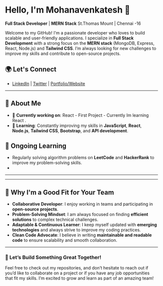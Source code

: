# Hello, I'm Mohanavenkatesh 👋  
**Full Stack Developer** | **MERN Stack** 
St.Thomas Mount | Chennai -16

Welcome to my GitHub! I'm a passionate developer who loves to build scalable and user-friendly applications. I specialize in **Full Stack Development** with a strong focus on the **MERN stack** (MongoDB, Express, React, Node.js) and **Tailwind CSS**. I’m always looking for new challenges to improve my skills and contribute to open-source projects.


## 🌍 Let's Connect
- [LinkedIn](www.linkedin.com/in/mohanavenkatesh-a-3574382ab) | [Twitter](https://x.com/Mohan25092000?t=SwTUYNDU8yC0yDwYj_SR8A&s=09) | [Portfolio/Website](https://mohanavenkatesh.github.io/Portfolio/)


---

## 🚀 About Me
- 🔭 **Currently working on**: React - First Project - Currently Im learning React .
- 🌱 **Learning**: Constantly improving my skills in **JavaScript**, **React**, **Node.js**, **Tailwind CSS**, **Bootstrap**, and **API development**.

## 🌱 Ongoing Learning
- Regularly solving algorithm problems on **LeetCode** and **HackerRank** to improve my problem-solving skills.
- 
---

---

## 🤝 Why I'm a Good Fit for Your Team
- **Collaborative Developer**: I enjoy working in teams and participating in **open-source projects**.
- **Problem-Solving Mindset**: I am always focused on finding **efficient solutions** to complex technical challenges.
- **Adaptable & Continuous Learner**: I keep myself updated with **emerging technologies** and always strive to improve my coding practices.
- **Clean Code Advocate**: I believe in writing **maintainable and readable code** to ensure scalability and smooth collaboration.

---

### 🚀 Let’s Build Something Great Together!
Feel free to check out my repositories, and don’t hesitate to reach out if you’d like to collaborate on a project or if you have any job opportunities that fit my skills. I’m excited to grow and learn as part of an amazing team!
